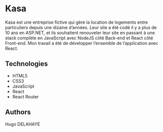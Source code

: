 # Kasa
Kasa est une entreprise fictive qui gère la location de logements entre particuliers depuis une dizaine d’années. Leur site a été codé il y a plus de 10 ans en ASP.NET, et ils souhaitent renouveler leur site en passant à une stack complète en JavaScript avec NodeJS côté Back-end et React côté Front-end. Mon travail a été de développer l’ensemble de l’application avec React.

## Technologies
- HTML5
- CSS3
- JavaScript
- React
- React Router

## Authors
Hugo DELAHAYE
